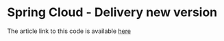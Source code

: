 # Spring Cloud - Delivery new version

The article link to this code is available [here](https://blog.worldline.tech/2019/10/23/spring-cloud-delivery.html)
